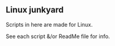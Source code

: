 Linux junkyard 
--------------

Scripts in here are made for Linux.

See each script &/or ReadMe file for info.